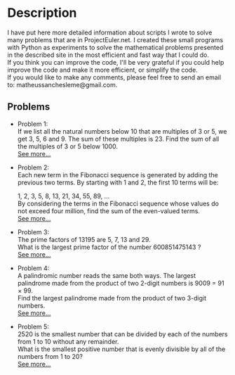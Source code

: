 
<h1>Description</h1>  
<p>  
I have put here more detailed information about scripts I wrote to solve many problems that are in ProjectEuler.net. I created these small programs with Python as experiments to solve the mathematical problems presented in the described site in the most efficient and fast way that I could do.<br/>
If you think you can improve the code, I'll be very grateful if you could help improve the code and make it more efficient, or simplify the code.<br/>
If you would like to make any comments, please feel free to send an email to:
matheussanchesleme@gmail.com.
</p>
<h2>Problems</h2>  

<ul>
  
<li>
<p>  
Problem 1:<br/>
If we list all the natural numbers below 10 that are multiples of 3 or 5, we get 3, 5, 6 and 9. The sum of these multiples is 23.
Find the sum of all the multiples of 3 or 5 below 1000.<br/>
<a href="https://github.com/Monoclinico/Project-Euler-Solutions/blob/master/euler_1.py">See more...</a>
</p>
</li>
  
<li>
<p>
Problem 2:<br/>
Each new term in the Fibonacci sequence is generated by adding the previous two terms. By starting with 1 and 2, the first 10 terms will be:<br/>

1, 2, 3, 5, 8, 13, 21, 34, 55, 89, ...
<br/>
By considering the terms in the Fibonacci sequence whose values do not exceed four million, find the sum of the even-valued terms.<br/>
<a href="https://github.com/Monoclinico/Project-Euler-Solutions/blob/master/euler_2.py">See more...</a>
</p>
</li>  
<li>
<p>
Problem 3:<br/>
The prime factors of 13195 are 5, 7, 13 and 29.<br/>
What is the largest prime factor of the number 600851475143 ?<br/>
<a href="https://github.com/Monoclinico/Project-Euler-Solutions/blob/master/euler_3.py">See more...</a>
</p>
</li>
<li>
<p>
Problem 4:<br/>
A palindromic number reads the same both ways. The largest palindrome made from the product of two 2-digit numbers is 9009 = 91 × 99.<br/>
Find the largest palindrome made from the product of two 3-digit numbers.<br/><a href="https://github.com/Monoclinico/Project-Euler-Solutions/blob/master/euler_4.py">See more...</a></p>
</li>
<li>
<p>
Problem 5:<br/>
2520 is the smallest number that can be divided by each of the numbers from 1 to 10 without any remainder.<br/>
What is the smallest positive number that is evenly divisible by all of the numbers from 1 to 20?<br/>
<a href="https://github.com/Monoclinico/Project-Euler-Solutions/blob/master/euler_5.py">See more...</a>
</p>
</li>  
</ul>
